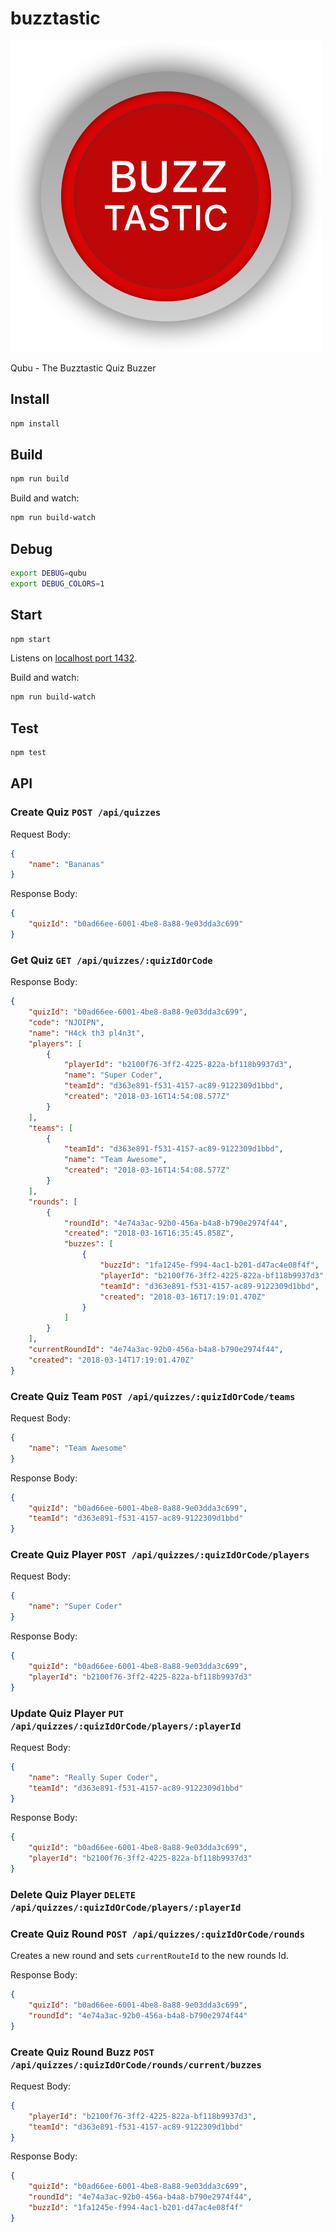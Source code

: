 # buzztastic

![QUBU](buzz.png)

Qubu - The Buzztastic Quiz Buzzer

## Install

``` bash
npm install
```

## Build

``` bash
npm run build
```

Build and watch:

``` bash
npm run build-watch
```

## Debug

``` bash
export DEBUG=qubu
export DEBUG_COLORS=1
```

## Start

``` bash
npm start
```

Listens on [localhost port 1432](http://localhost.1432/).

Build and watch:

``` bash
npm run build-watch
```

## Test

``` bash
npm test
```

## API

### Create Quiz `POST /api/quizzes`

Request Body:

``` json
{
    "name": "Bananas"
}
```

Response Body:

``` json
{
    "quizId": "b0ad66ee-6001-4be8-8a88-9e03dda3c699"
}
```

### Get Quiz `GET /api/quizzes/:quizIdOrCode`

Response Body:

``` json
{
    "quizId": "b0ad66ee-6001-4be8-8a88-9e03dda3c699",
    "code": "NJOIPN",
    "name": "H4ck th3 pl4n3t",
    "players": [
        {
            "playerId": "b2100f76-3ff2-4225-822a-bf118b9937d3",
            "name": "Super Coder",
            "teamId": "d363e891-f531-4157-ac89-9122309d1bbd",
            "created": "2018-03-16T14:54:08.577Z"
        }
    ],
    "teams": [
        {
            "teamId": "d363e891-f531-4157-ac89-9122309d1bbd",
            "name": "Team Awesome",
            "created": "2018-03-16T14:54:08.577Z"
        }
    ],
    "rounds": [
        {
            "roundId": "4e74a3ac-92b0-456a-b4a8-b790e2974f44",
            "created": "2018-03-16T16:35:45.858Z",
            "buzzes": [
                {
                    "buzzId": "1fa1245e-f994-4ac1-b201-d47ac4e08f4f",
                    "playerId": "b2100f76-3ff2-4225-822a-bf118b9937d3",
                    "teamId": "d363e891-f531-4157-ac89-9122309d1bbd",
                    "created": "2018-03-16T17:19:01.470Z"
                }
            ]
        }
    ],
    "currentRoundId": "4e74a3ac-92b0-456a-b4a8-b790e2974f44",
    "created": "2018-03-14T17:19:01.470Z"
}
```

### Create Quiz Team `POST /api/quizzes/:quizIdOrCode/teams`

Request Body:

``` json
{
    "name": "Team Awesome"
}
```

Response Body:

``` json
{
    "quizId": "b0ad66ee-6001-4be8-8a88-9e03dda3c699",
    "teamId": "d363e891-f531-4157-ac89-9122309d1bbd"
}
```

### Create Quiz Player `POST /api/quizzes/:quizIdOrCode/players`

Request Body:

``` json
{
    "name": "Super Coder"
}
```

Response Body:

``` json
{
    "quizId": "b0ad66ee-6001-4be8-8a88-9e03dda3c699",
    "playerId": "b2100f76-3ff2-4225-822a-bf118b9937d3"
}
```

### Update Quiz Player `PUT /api/quizzes/:quizIdOrCode/players/:playerId`

Request Body:

``` json
{
    "name": "Really Super Coder",
    "teamId": "d363e891-f531-4157-ac89-9122309d1bbd"
}
```

Response Body:

``` json
{
    "quizId": "b0ad66ee-6001-4be8-8a88-9e03dda3c699",
    "playerId": "b2100f76-3ff2-4225-822a-bf118b9937d3"
}
```

### Delete Quiz Player `DELETE /api/quizzes/:quizIdOrCode/players/:playerId`

### Create Quiz Round `POST /api/quizzes/:quizIdOrCode/rounds`
Creates a new round and sets `currentRouteId` to the new rounds Id.

Response Body:

``` json
{
    "quizId": "b0ad66ee-6001-4be8-8a88-9e03dda3c699",
    "roundId": "4e74a3ac-92b0-456a-b4a8-b790e2974f44"
}
```

### Create Quiz Round Buzz `POST /api/quizzes/:quizIdOrCode/rounds/current/buzzes`

Request Body:

``` json
{
    "playerId": "b2100f76-3ff2-4225-822a-bf118b9937d3",
    "teamId": "d363e891-f531-4157-ac89-9122309d1bbd"
}
```

Response Body:

``` json
{
    "quizId": "b0ad66ee-6001-4be8-8a88-9e03dda3c699",
    "roundId": "4e74a3ac-92b0-456a-b4a8-b790e2974f44",
    "buzzId": "1fa1245e-f994-4ac1-b201-d47ac4e08f4f"
}
```